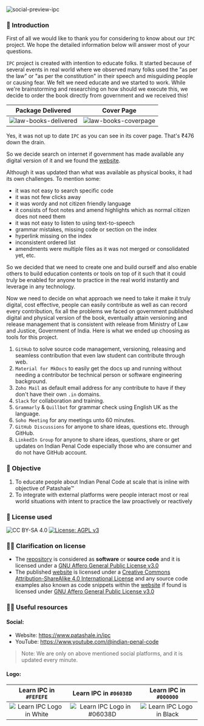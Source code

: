 ![social-preview-ipc](https://github.com/patashale/ipc/assets/68323012/e9cc1460-3844-4f9d-b937-23dd20f9f2e7)


### 👋 Introduction

First of all we would like to thank you for considering to know about our `IPC` project. We hope the detailed information below will answer most of your questions.

`IPC` project is created with intention to educate folks. It started because of several events in real world where we observed many folks used the "as per the law" or "as per the constitution" in their speech and misguiding people or causing fear. We felt we need educate and we started to work. While we're brainstorming and researching on how should we execute this, we decide to order the book directly from government and we received this!

Package Delivered | Cover Page
:-------------------------:|:-------------------------:
![law-books-delivered](https://github.com/patashale/ipc/assets/68323012/bf15fd0b-24b4-4e96-9c39-c8bd955306ac) | ![law-books-coverpage](https://github.com/patashale/ipc/assets/68323012/46fe6474-e7a5-4e1f-b905-6fab3f238d9f)


Yes, it was not up to date `IPC` as you can see in its cover page. That's ₹476 down the drain.

So we decide search on internet if government has made available any digital version of it and we found the [website](https://www.indiacode.nic.in). 

Although it was updated than what was available as physical books, it had its own challenges. To mention some:
 - it was not easy to search specific code
 - it was not few clicks away
 - it was wordy and not citizen friendly language
 - it consists of foot notes and amend highlights which as normal citizen does not need them
 - it was not easy to listen to using text-to-speech
 - grammar mistakes, missing code or section on the index
 - hyperlink missing on the index
 - inconsistent ordered list
 - amendments were multiple files as it was not merged or consolidated yet, etc.

So we decided that we need to create one and build ourself and also enable others to build education contents or tools on top of it such that it could truly be enabled for anyone to practice in the real world instantly and leverage in any technology.

Now we need to decide on what approach we need to take it make it truly digital, cost effective, people can easily contribute as well as can record every contribution, fix all the problems we faced on government published digital and physical version of the book, eventually attain versioning and release management that is consistent with release from Ministry of Law and Justice, Government of India. Here is what we ended up choosing as tools for this project.

1. `GitHub` to solve source code management, versioning, releasing and seamless contribution that even law student can contribute through web.
2. `Material for MkDocs` to easily get the docs up and running without needing a contributor be technical person or software engineering background.
3. `Zoho Mail` as default email address for any contribute to have if they don't have their own `.in` domains.
4. `Slack` for collaboration and training.
5. `Grammarly` & `Quillbot` for grammar check using English UK as the language.
6. `Soho Meeting` for any meetings unto 60 minutes.
7. `GitHub Discussions` for anyone to share ideas, questions etc. through GitHub.
8. `LinkedIn Group` for anyone to share ideas, questions, share or get updates on Indian Penal Code especially those who are consumer and do not have GitHub account.


### 🎯 Objective

1. To educate people about Indian Penal Code at scale that is inline with objective of Patashale™
2. To integrate with external platforms were people interact most or real world situations with intent to practice the law proactively or reactively
  
### 🪪 License used

![CC BY-SA 4.0](https://img.shields.io/badge/License-CC%20BY--SA%204.0-orange.svg) [![License: AGPL v3](https://img.shields.io/badge/License-AGPL_v3-orange.svg)](https://www.gnu.org/licenses/agpl-3.0)
  
  
### 🙋‍♀️ Clarification on license

- The [repository](https://www.github.com/patashale/ipc) is considered as **software** or **source code** and it is licensed under a [GNU Affero General Public License v3.0](https://www.gnu.org/licenses/agpl-3.0)
- The published [website](https://www.patashale.in/ipc) is licensed under a [Creative Commons Attribution-ShareAlike 4.0 International License](https://creativecommons.org/licenses/by-sa/4.0/?ref=chooser-v1) and any source code examples also known as code snippets within the [website](https://www.patashale.in/ipc) if found is licensed under [GNU Affero General Public License v3.0](https://www.gnu.org/licenses/agpl-3.0)

### 👩‍💻 Useful resources

#### Social:
  - Website: https://www.patashale.in/ipc
  - YouTube: https://www.youtube.com/@indian-penal-code

> Note: We are only on above mentioned social platforms, and it is updated every minute.

#### Logo:

   Learn IPC in `#FEFEFE` | Learn IPC in `#06038D` | Learn IPC in `#000000`
  :-------------------------:|:-------------------------:|:-------------------------:
 ![Learn IPC Logo in White](https://github.com/patashale/ipc/assets/68323012/3d9a8a6d-5f7e-4960-b533-b0b6789f4462) | ![Learn IPC Logo in #06038D](https://github.com/patashale/ipc/assets/68323012/4a847b11-1997-4c1c-949e-74a83b3b13a8) | ![Learn IPC Logo in Black](https://github.com/patashale/ipc/assets/68323012/468a8780-2fe5-4c54-ab0a-6ee2784a897e)
